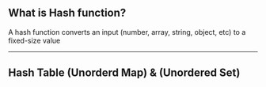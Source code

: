 ## What is Hash function?

A hash function converts an input (number, array, string, object, etc) to a fixed-size value

---

## Hash Table (Unorderd Map) & (Unordered Set)

